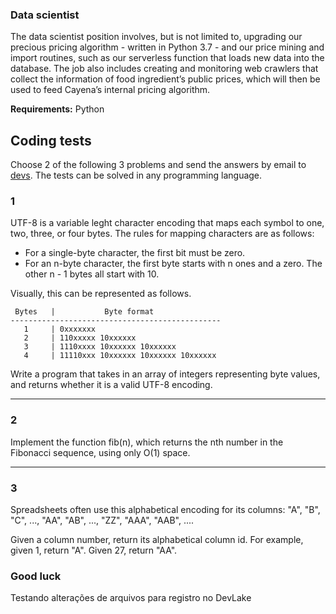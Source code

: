 ### Data scientist

The data scientist position involves, but is not limited to, upgrading our precious pricing algorithm - written in Python 3.7 - and our price mining and import routines, such as our serverless function that loads new data into the database. The job also includes creating and monitoring web crawlers that collect the information of food ingredient’s public prices, which will then be used to feed Cayena’s internal pricing algorithm.

**Requirements:** Python

## Coding tests

Choose 2 of the following 3 problems and send the answers by email to [devs](mailto:antonio@cayena.com). The tests can be  solved in any programming language.

### 1

UTF-8 is a variable leght character encoding that maps each symbol to one, two, three, or four bytes. The rules for mapping characters are as follows:

- For a single-byte character, the first bit must be zero.
- For an n-byte character, the first byte starts with n ones and a zero. The other n - 1 bytes all start with 10.

Visually, this can be represented as follows.

```
 Bytes   |           Byte format
-----------------------------------------------
   1     | 0xxxxxxx
   2     | 110xxxxx 10xxxxxx
   3     | 1110xxxx 10xxxxxx 10xxxxxx
   4     | 11110xxx 10xxxxxx 10xxxxxx 10xxxxxx
```

Write a program that takes in an array of integers representing byte values, and returns whether it is a valid UTF-8 encoding.

---

### 2

Implement the function fib(n), which returns the nth number in the Fibonacci sequence, using only O(1) space.

---

### 3

Spreadsheets often use this alphabetical encoding for its columns: "A", "B", "C", ..., "AA", "AB", ..., "ZZ", "AAA", "AAB", ....

Given a column number, return its alphabetical column id. For example, given 1, return "A". Given 27, return "AA".

### Good luck

Testando alterações de arquivos para registro no DevLake

